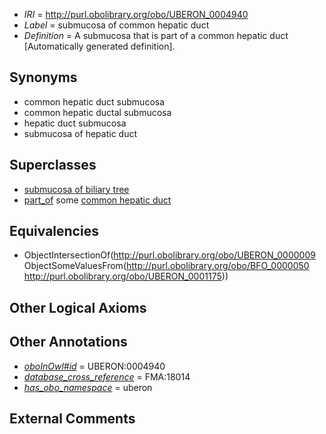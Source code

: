  * *IRI* = http://purl.obolibrary.org/obo/UBERON_0004940
 * *Label* = submucosa of common hepatic duct
 * *Definition* = A submucosa that is part of a common hepatic duct [Automatically generated definition].

## Synonyms

 * common hepatic duct submucosa
 * common hepatic ductal submucosa
 * hepatic duct submucosa
 * submucosa of hepatic duct

## Superclasses

 * [submucosa of biliary tree](../../UBERON/38/UBERON_0004938.md)
 * [part_of](../../BFO/50/BFO_0000050.md) some [common hepatic duct](../../UBERON/75/UBERON_0001175.md)

## Equivalencies

 * ObjectIntersectionOf(<http://purl.obolibrary.org/obo/UBERON_0000009> ObjectSomeValuesFrom(<http://purl.obolibrary.org/obo/BFO_0000050> <http://purl.obolibrary.org/obo/UBERON_0001175>))

## Other Logical Axioms


## Other Annotations

 * *[oboInOwl#id](../../id/oboInOwl#id.md)* = UBERON:0004940
 * *[database_cross_reference](../../ef/oboInOwl#hasDbXref.md)* = FMA:18014
 * *[has_obo_namespace](../../ce/oboInOwl#hasOBONamespace.md)* = uberon

## External Comments

